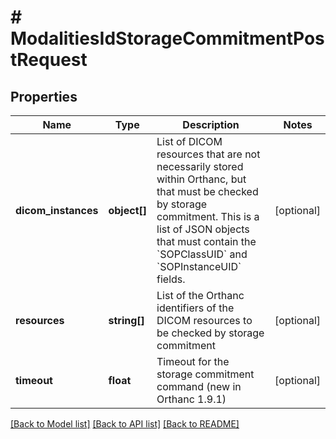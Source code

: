 # # ModalitiesIdStorageCommitmentPostRequest

## Properties

Name | Type | Description | Notes
------------ | ------------- | ------------- | -------------
**dicom_instances** | **object[]** | List of DICOM resources that are not necessarily stored within Orthanc, but that must be checked by storage commitment. This is a list of JSON objects that must contain the &#x60;SOPClassUID&#x60; and &#x60;SOPInstanceUID&#x60; fields. | [optional]
**resources** | **string[]** | List of the Orthanc identifiers of the DICOM resources to be checked by storage commitment | [optional]
**timeout** | **float** | Timeout for the storage commitment command (new in Orthanc 1.9.1) | [optional]

[[Back to Model list]](../../README.md#models) [[Back to API list]](../../README.md#endpoints) [[Back to README]](../../README.md)
